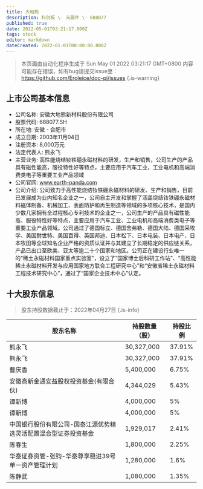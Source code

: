 ```yaml
---
title: 大地熊
description: 科创板 \- 元器件 \- 688077
published: true
date: 2022-05-01T03:21:17.000Z
tags: stock
editor: markdown
dateCreated: 2022-01-01T00:00:00.000Z
---
```


> 本页面由自动化程序生成于 Sun May 01 2022 03:21:17 GMT+0800
> 内容可能存在错误，如有bug请提交issue至：https://github.com/Eroleice/doc-pi/issues
{.is-warning}

## 上市公司基本信息
- 公司名称: 安徽大地熊新材料股份有限公司
- 股票代码: 688077.SH
- 所在地: 安徽 - 合肥市
- 成立日期: 2003年11月04日
- 注册资本: 8,000万元
- 法定代表人: 熊永飞
- 主营业务: 高性能烧结钕铁硼永磁材料的研发，生产和销售，公司生产的产品具有磁性能高，服役特性好等特点，主要应用于汽车工业，工业电机和高端消费类电子等重要工业产品领域
- 公司官网: www.earth-panda.com
- 公司介绍: 公司致力于高性能烧结钕铁硼永磁材料的研发、生产和销售，目前已发展成为业内知名企业之一，公司自主开发和掌握了涵盖烧结钕铁硼永磁材料磁体制备、机械加工、表面防护和再生制造等领域的多项核心技术，是国内少数几家拥有全过程核心专利技术的企业之一，公司生产的产品具有磁性能高、服役特性好等特点，主要应用于汽车工业、工业电机和高端消费类电子等重要工业产品领域。公司通过了德国标立、德国舍弗勒、德国大陆、德国采埃孚、美国耐世特、美国百得、英国邦迪、日本松下、日本电装、日本电产、日本牧田等全球知名企业严格的资质认证并与其建立了长期稳定的供应链关系，产品已出口至欧美、亚太等逾二十个国家和地区。公司正在建设行业唯一的“稀土永磁材料国家重点实验室”，设立了“国家博士后科研工作站”、“高性能稀土永磁材料开发与应用国家地方联合工程研究中心”和“安徽省稀土永磁材料工程技术研究中心”，通过了“国家企业技术中心”认定。


## 十大股东信息
> 股东持股数据截止于：2022年04月27日
{.is-info}

| 股东名称 | 持股数量（股） | 持股比例 |
| --- | --- | --- |
| 熊永飞 | 30,327,000 | 37.91% |
| 熊永飞 | 30,327,000 | 37.91% |
| 曹庆香 | 5,400,000 | 6.75% |
| 安徽高新金通安益股权投资基金(有限合伙) | 4,344,029 | 5.43% |
| 谭新博 | 4,000,000 | 5% |
| 谭新博 | 4,000,000 | 5% |
| 中国银行股份有限公司-国泰江源优势精选灵活配置混合型证券投资基金 | 1,929,017 | 2.41% |
| 陈春生 | 1,800,000 | 2.25% |
| 华泰证券资管-张钧-华泰尊享稳进39号单一资产管理计划 | 1,280,000 | 1.6% |
| 陈静武 | 1,080,000 | 1.35% |




